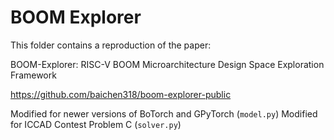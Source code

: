 # BOOM Explorer

This folder contains a reproduction of the paper:

BOOM-Explorer: RISC-V BOOM Microarchitecture Design Space Exploration Framework

https://github.com/baichen318/boom-explorer-public

Modified for newer versions of BoTorch and GPyTorch (`model.py`)
Modified for ICCAD Contest Problem C (`solver.py`)